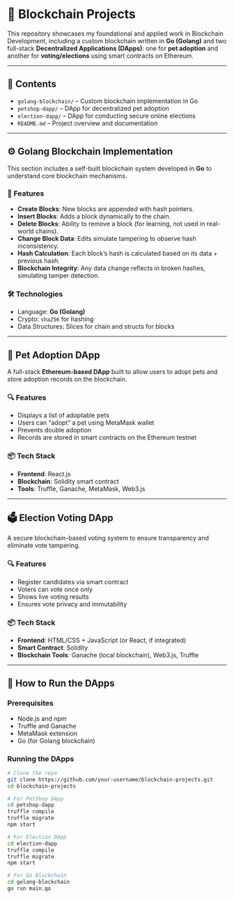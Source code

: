 
# 🔗 Blockchain Projects 

This repository showcases my foundational and applied work in Blockchain Development, including a custom blockchain written in **Go (Golang)** and two full-stack **Decentralized Applications (DApps)**: one for **pet adoption** and another for **voting/elections** using smart contracts on Ethereum.

---

## 📁 Contents

- `golang-blockchain/` – Custom blockchain implementation in Go
- `petshop-dapp/` – DApp for decentralized pet adoption
- `election-dapp/` – DApp for conducting secure online elections
- `README.md` – Project overview and documentation

---

## ⚙️ Golang Blockchain Implementation

This section includes a self-built blockchain system developed in **Go** to understand core blockchain mechanisms.

### 🧱 Features

- **Create Blocks**: New blocks are appended with hash pointers.
- **Insert Blocks**: Adds a block dynamically to the chain.
- **Delete Blocks**: Ability to remove a block (for learning, not used in real-world chains).
- **Change Block Data**: Edits simulate tampering to observe hash inconsistency.
- **Hash Calculation**: Each block’s hash is calculated based on its data + previous hash.
- **Blockchain Integrity**: Any data change reflects in broken hashes, simulating tamper detection.

### 🛠 Technologies
- Language: **Go (Golang)**
- Crypto: `sha256` for hashing
- Data Structures: Slices for chain and structs for blocks

---

## 🐶 Pet Adoption DApp

A full-stack **Ethereum-based DApp** built to allow users to adopt pets and store adoption records on the blockchain.

### 🔍 Features

- Displays a list of adoptable pets
- Users can “adopt” a pet using MetaMask wallet
- Prevents double adoption
- Records are stored in smart contracts on the Ethereum testnet

### 📦 Tech Stack

- **Frontend**: React.js
- **Blockchain**: Solidity smart contract
- **Tools**: Truffle, Ganache, MetaMask, Web3.js

---

## 🗳️ Election Voting DApp

A secure blockchain-based voting system to ensure transparency and eliminate vote tampering.

### 🔍 Features

- Register candidates via smart contract
- Voters can vote once only
- Shows live voting results
- Ensures vote privacy and immutability

### 📦 Tech Stack

- **Frontend**: HTML/CSS + JavaScript (or React, if integrated)
- **Smart Contract**: Solidity
- **Blockchain Tools**: Ganache (local blockchain), Web3.js, Truffle

---

## 🚀 How to Run the DApps

### Prerequisites

- Node.js and npm
- Truffle and Ganache
- MetaMask extension
- Go (for Golang blockchain)

### Running the DApps

```bash
# Clone the repo
git clone https://github.com/your-username/blockchain-projects.git
cd blockchain-projects

# For PetShop DApp
cd petshop-dapp
truffle compile
truffle migrate
npm start

# For Election DApp
cd election-dapp
truffle compile
truffle migrate
npm start

# For Go Blockchain
cd golang-blockchain
go run main.go
